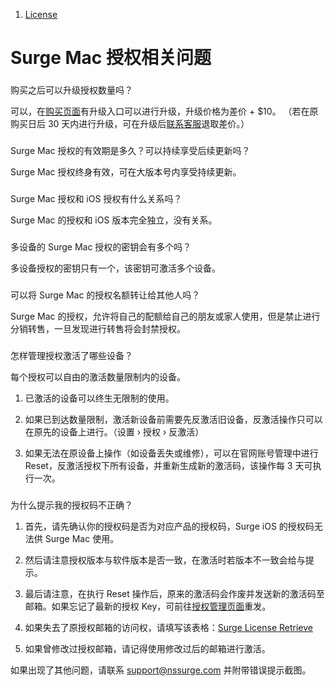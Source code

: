 1.  [License](/surge-knowledge-base/zh/license)

Surge Mac 授权相关问题
================

### 

[](#gou-mai-zhi-hou-ke-yi-sheng-ji-shou-quan-shu-liang-ma)

购买之后可以升级授权数量吗？

可以，在[购买页面](https://nssurge.com/buy_now?upgrade=1)有升级入口可以进行升级，升级价格为差价 + $10。 （若在原购买日后 30 天内进行升级，可在升级后[联系客服](mailto:billing@nssurge.com)退取差价。）

### 

[](#surge-mac-shou-quan-de-you-xiao-qi-shi-duo-jiu-ke-yi-chi-xu-xiang-shou-hou-xu-geng-xin-ma)

Surge Mac 授权的有效期是多久？可以持续享受后续更新吗？

Surge Mac 授权终身有效，可在大版本号内享受持续更新。

### 

[](#surge-mac-shou-quan-he-ios-shou-quan-you-shen-me-guan-xi-ma)

Surge Mac 授权和 iOS 授权有什么关系吗？

Surge Mac 的授权和 iOS 版本完全独立，没有关系。

### 

[](#duo-she-bei-de-surge-mac-shou-quan-de-mi-yao-hui-you-duo-ge-ma)

多设备的 Surge Mac 授权的密钥会有多个吗？

多设备授权的密钥只有一个，该密钥可激活多个设备。

### 

[](#ke-yi-jiang-surge-mac-de-shou-quan-mingezhuan-rang-gei-qi-ta-ren-ma)

可以将 Surge Mac 的授权名额转让给其他人吗？

Surge Mac 的授权，允许将自己的配额给自己的朋友或家人使用，但是禁止进行分销转售，一旦发现进行转售将会封禁授权。

### 

[](#zen-yang-guan-li-shou-quan-ji-huo-le-na-xie-she-bei)

怎样管理授权激活了哪些设备？

每个授权可以自由的激活数量限制内的设备。

1.  已激活的设备可以终生无限制的使用。
    
2.  如果已到达数量限制，激活新设备前需要先反激活旧设备，反激活操作只可以在原先的设备上进行。（设置 › 授权 › 反激活）
    
3.  如果无法在原设备上操作（如设备丢失或维修），可以在官网账号管理中进行 Reset，反激活授权下所有设备，并重新生成新的激活码，该操作每 3 天可执行一次。
    

### 

[](#wei-shen-me-ti-shi-wo-de-shou-quan-ma-bu-zheng-que)

为什么提示我的授权码不正确？

1.  首先，请先确认你的授权码是否为对应产品的授权码，Surge iOS 的授权码无法供 Surge Mac 使用。
    
2.  然后请注意授权版本与软件版本是否一致，在激活时若版本不一致会给与提示。
    
3.  最后请注意，在执行 Reset 操作后，原来的激活码会作废并发送新的激活码至邮箱。如果忘记了最新的授权 Key，可前往[授权管理页面](https://nssurge.com/account)重发。
    
4.  如果失去了原授权邮箱的访问权，请填写该表格：[Surge License Retrieve](https://goo.gl/forms/lYmbWMBXrqh0NSPs1)
    
5.  如果曾修改过授权邮箱，请记得使用修改过后的邮箱进行激活。
    

如果出现了其他问题，请联系 support@nssurge.com 并附带错误提示截图。